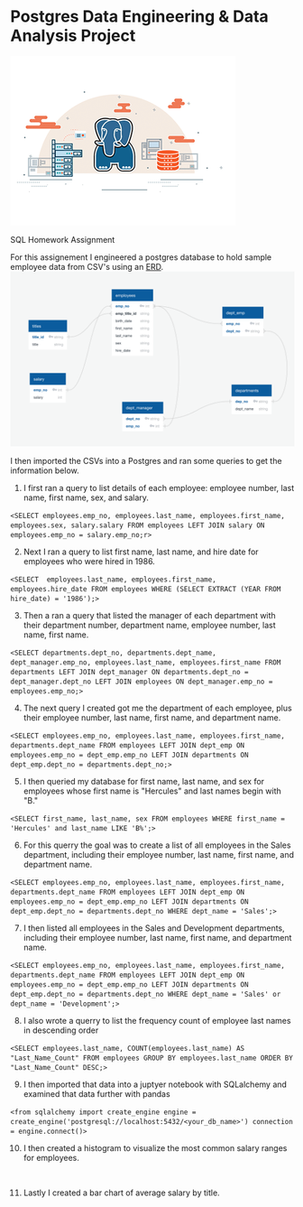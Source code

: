 # Postgres Data Engineering & Data Analysis Project

![](postgres_sql_gif.gif)

SQL Homework Assignment 



For this assignement I engineered a postgres database to hold sample employee data from CSV's using an [ERD](https://www.quickdatabasediagrams.com).
![](database_diagram.png)

I then imported the CSVs into a Postgres and ran some queries to get the information below.

1. I first ran a query to list details of each employee: employee number, last name, first name, sex, and salary.

`<SELECT employees.emp_no, employees.last_name, employees.first_name, employees.sex, salary.salary
  FROM employees
  LEFT JOIN salary
  ON employees.emp_no = salary.emp_no;r>`

2. Next I ran a query to list first name, last name, and hire date for employees who were hired in 1986.

`<SELECT  employees.last_name, employees.first_name, employees.hire_date
  FROM employees
  WHERE (SELECT EXTRACT (YEAR FROM hire_date) = '1986');>`

3. Then a ran a query that listed the manager of each department with their department number, department name, employee number, last name, first name.

`<SELECT departments.dept_no, departments.dept_name, dept_manager.emp_no, employees.last_name, employees.first_name
  FROM departments
  LEFT JOIN dept_manager
  ON departments.dept_no = dept_manager.dept_no
  LEFT JOIN employees
  ON dept_manager.emp_no = employees.emp_no;>`

4. The next query I created got me the department of each employee, plus their employee number, last name, first name, and department name.

`<SELECT employees.emp_no, employees.last_name, employees.first_name, departments.dept_name
  FROM employees
  LEFT JOIN dept_emp
  ON employees.emp_no = dept_emp.emp_no
  LEFT JOIN departments
  ON dept_emp.dept_no = departments.dept_no;>`

5. I then queried my database for first name, last name, and sex for employees whose first name is "Hercules" and last names begin with "B."

`<SELECT first_name, last_name, sex
  FROM employees
  WHERE first_name = 'Hercules' and last_name LIKE 'B%';>`

6. For this querry the goal was to create a list of all employees in the Sales department, including their employee number, last name, first name, and department name.

`<SELECT employees.emp_no, employees.last_name, employees.first_name, departments.dept_name
  FROM employees
  LEFT JOIN dept_emp
  ON employees.emp_no = dept_emp.emp_no
  LEFT JOIN departments
  ON dept_emp.dept_no = departments.dept_no
  WHERE dept_name = 'Sales';>`

7. I then listed all employees in the Sales and Development departments, including their employee number, last name, first name, and department name.

`<SELECT employees.emp_no, employees.last_name, employees.first_name, departments.dept_name
  FROM employees
  LEFT JOIN dept_emp
  ON employees.emp_no = dept_emp.emp_no
  LEFT JOIN departments
  ON dept_emp.dept_no = departments.dept_no
  WHERE dept_name = 'Sales' or dept_name = 'Development';>`

8. I also wrote a querry to list the frequency count of employee last names in descending order

`<SELECT employees.last_name, COUNT(employees.last_name) AS "Last_Name_Count"
  FROM employees
  GROUP BY employees.last_name
  ORDER BY "Last_Name_Count" DESC;>`

9. I then imported that data into a juptyer notebook with SQLalchemy and examined that data further with pandas

`<from sqlalchemy import create_engine
engine = create_engine('postgresql://localhost:5432/<your_db_name>')
connection = engine.connect()>`

10. I then created a histogram to visualize the most common salary ranges for employees.

![]()

11. Lastly I created a bar chart of average salary by title.

![]()

